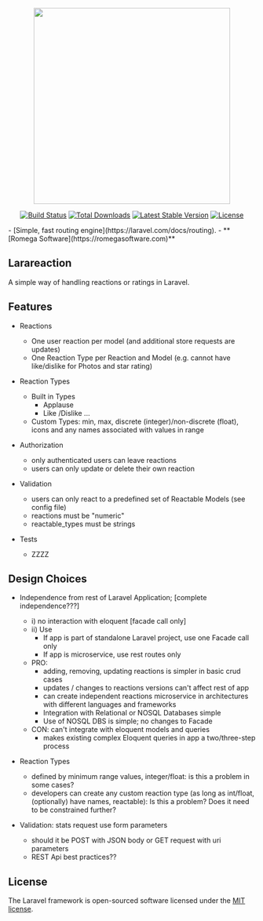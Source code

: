 


<p align="center"><a href="https://laravel.com" target="_blank"><img src="https://raw.githubusercontent.com/laravel/art/master/logo-lockup/5%20SVG/2%20CMYK/1%20Full%20Color/laravel-logolockup-cmyk-red.svg" width="400"></a></p>

<p align="center">
<a href="https://travis-ci.org/laravel/framework"><img src="https://travis-ci.org/laravel/framework.svg" alt="Build Status"></a>
<a href="https://packagist.org/packages/laravel/framework"><img src="https://img.shields.io/packagist/dt/laravel/framework" alt="Total Downloads"></a>
<a href="https://packagist.org/packages/laravel/framework"><img src="https://img.shields.io/packagist/v/laravel/framework" alt="Latest Stable Version"></a>
<a href="https://packagist.org/packages/laravel/framework"><img src="https://img.shields.io/packagist/l/laravel/framework" alt="License"></a>
</p>
- [Simple, fast routing engine](https://laravel.com/docs/routing).
- **[Romega Software](https://romegasoftware.com)**

## Larareaction

A simple way of handling reactions or ratings in Laravel.

## Features

- Reactions
    - One user reaction per model (and additional store requests are updates)
    - One Reaction Type per Reaction and Model (e.g. cannot have like/dislike for Photos and star rating)

- Reaction Types
    - Built in Types
        - Applause
        - Like /Dislike
        ...
    - Custom Types: min, max, discrete (integer)/non-discrete (float), icons and any names associated with values in range

- Authorization
    - only authenticated users can leave reactions
    - users can only update or delete their own reaction

- Validation
    - users can only react to a predefined set of Reactable Models (see config file)
    - reactions must be "numeric"
    - reactable_types must be strings

- Tests
    - ZZZZ


## Design Choices
- Independence from rest of Laravel Application; [complete independence???]
    - i) no interaction with eloquent [facade call only]
    - ii) Use
        - If app is part of standalone Laravel project, use one Facade call only
        - If app is microservice, use rest routes only
    - PRO:
        - adding, removing, updating reactions is simpler in basic crud cases
        - updates / changes to reactions versions can't affect rest of app
        - can create independent reactions microservice in architectures with different languages and frameworks
        - Integration with Relational or NOSQL Databases simple
        - Use of NOSQL DBS is simple; no changes to Facade
    - CON: can't integrate with eloquent models and queries
        - makes existing complex Eloquent queries in app a two/three-step process

- Reaction Types
    - defined by minimum range values, integer/float: is this a problem in some cases?
    - developers can create any custom reaction type (as long as int/float, (optionally) have names, reactable): Is this a problem? Does it need to be constrained further?

- Validation: stats request use form parameters
    - should it be POST with JSON body or GET request with uri parameters
    - REST Api best practices??

## License

The Laravel framework is open-sourced software licensed under the [MIT license](https://opensource.org/licenses/MIT).
